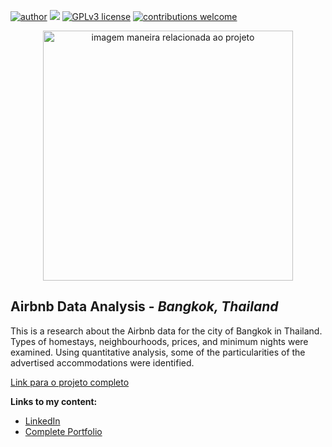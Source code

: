 [![author](https://img.shields.io/badge/author-AmiltonFerreira-red.svg)](https://www.linkedin.com/in/amiltonferreirajr/) [![](https://img.shields.io/badge/python-3.7+-blue.svg)](https://www.python.org/downloads/release/python-365/) [![GPLv3 license](https://img.shields.io/badge/License-GPLv3-blue.svg)](http://perso.crans.org/besson/LICENSE.html) [![contributions welcome](https://img.shields.io/badge/contributions-welcome-brightgreen.svg?style=flat)](https://github.com/AmiltonFerreira/data_science/issues)

<p align="center">
  <img src="https://images.unsplash.com/photo-1454165804606-c3d57bc86b40?ixid=MnwxMjA3fDB8MHxwaG90by1wYWdlfHx8fGVufDB8fHx8&ixlib=rb-1.2.1&auto=format&fit=crop&w=1050&q=80" alt="imagem maneira relacionada ao projeto"height=400px >
</p>

## Airbnb Data Analysis - *Bangkok, Thailand*

This is a research about the Airbnb data for the city of Bangkok in Thailand. Types of homestays, neighbourhoods, prices, and minimum nights were examined. Using quantitative analysis, some of the particularities of the advertised accommodations were identified. 

[Link para o projeto completo](https://medium.com/@rafaelnduarte)

**Links to my content:**
* [LinkedIn](https://www.linkedin.com/in/amiltonferreirajr/)
* [Complete Portfolio](https://github.com/AmiltonFerreira/data_science)
